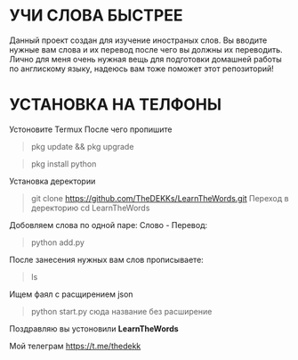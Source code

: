 # УЧИ СЛОВА БЫСТРЕЕ
Данный проект создан для изучение иностраных слов. Вы вводите нужные вам слова и их перевод после чего вы должны их переводить. Лично для меня очень нужная вещь для подготовки домашней работы по англискому языку, надеюсь вам тоже поможет этот репозиторий!

# УСТАНОВКА НА ТЕЛФОНЫ 
Устоновите  Termux 
После чего пропишите 
> pkg update && pkg upgrade

> pkg install python

Установка деректории 
> git clone https://github.com/TheDEKKs/LearnTheWords.git
Переход в деректорию
> cd LearnTheWords

Добовляем слова по одной паре: Слово - Перевод: 
> python add.py

После занесения нужных вам слов прописываете:
> ls

Ищем фаял с расщирением json
> python start.py сюда название без расширение

Поздравляю вы устоновили **LearnTheWords**

Мой телеграм https://t.me/thedekk
